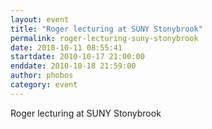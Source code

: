 ```yaml
---
layout: event
title: "Roger lecturing at SUNY Stonybrook"
permalink: roger-lecturing-suny-stonybrook
date: 2010-10-11 08:55:41
startdate: 2010-10-17 21:00:00
enddate: 2010-10-18 21:59:00
author: phobos
category: event
---
```


Roger lecturing at SUNY Stonybrook
